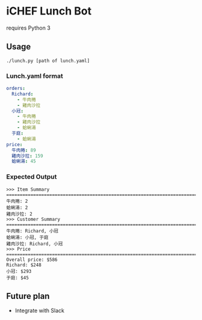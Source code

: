 # iCHEF Lunch Bot

requires Python 3

## Usage

```shell
./lunch.py [path of lunch.yaml]
```

### Lunch.yaml format

```yaml
orders:
  Richard:
    - 牛肉捲
    - 雞肉沙拉
  小冠:
    - 牛肉捲
    - 雞肉沙拉
    - 蛤蜊湯
  于庭:
    - 蛤蜊湯
price:
  牛肉捲: 89
  雞肉沙拉: 159
  蛤蜊湯: 45
```

### Expected Output

```
>>> Item Summary =======================================================================================================
牛肉捲: 2
蛤蜊湯: 2
雞肉沙拉: 2
>>> Customer Summary ===================================================================================================
牛肉捲: Richard, 小冠
蛤蜊湯: 小冠, 于庭
雞肉沙拉: Richard, 小冠
>>> Price ==============================================================================================================
Overall price: $586
Richard: $248
小冠: $293
于庭: $45
```

## Future plan

- Integrate with Slack

